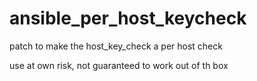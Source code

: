 # ansible_per_host_keycheck
patch to make the host_key_check a per host check

use at own risk, not guaranteed to work out of th box
